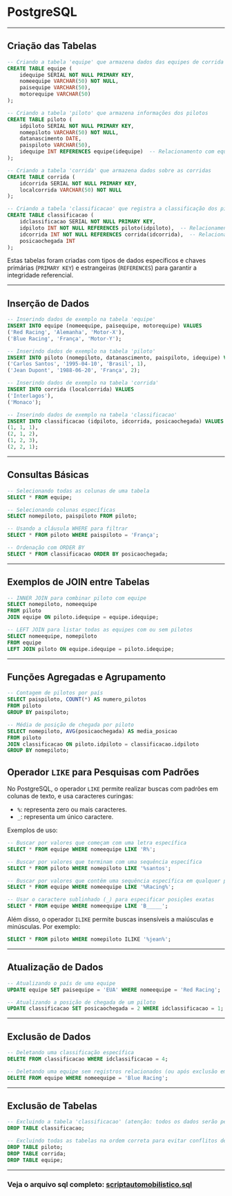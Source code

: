 # PostgreSQL

---

## Criação das Tabelas

```sql
-- Criando a tabela 'equipe' que armazena dados das equipes de corrida
CREATE TABLE equipe (
    idequipe SERIAL NOT NULL PRIMARY KEY,
    nomeequipe VARCHAR(50) NOT NULL,
    paisequipe VARCHAR(50),
    motorequipe VARCHAR(50)
);

-- Criando a tabela 'piloto' que armazena informações dos pilotos
CREATE TABLE piloto (
    idpiloto SERIAL NOT NULL PRIMARY KEY,
    nomepiloto VARCHAR(50) NOT NULL,
    datanascimento DATE,
    paispiloto VARCHAR(50),
    idequipe INT REFERENCES equipe(idequipe)  -- Relacionamento com equipe
);

-- Criando a tabela 'corrida' que armazena dados sobre as corridas
CREATE TABLE corrida (
    idcorrida SERIAL NOT NULL PRIMARY KEY,
    localcorrida VARCHAR(50) NOT NULL
);

-- Criando a tabela 'classificacao' que registra a classificação dos pilotos em cada corrida
CREATE TABLE classificacao (
    idclassificacao SERIAL NOT NULL PRIMARY KEY,
    idpiloto INT NOT NULL REFERENCES piloto(idpiloto),  -- Relacionamento com piloto
    idcorrida INT NOT NULL REFERENCES corrida(idcorrida),  -- Relacionamento com corrida
    posicaochegada INT
);
```

Estas tabelas foram criadas com tipos de dados específicos e chaves primárias (`PRIMARY KEY`) e estrangeiras (`REFERENCES`) para garantir a integridade referencial.

---

## Inserção de Dados

```sql
-- Inserindo dados de exemplo na tabela 'equipe'
INSERT INTO equipe (nomeequipe, paisequipe, motorequipe) VALUES 
('Red Racing', 'Alemanha', 'Motor-X'),
('Blue Racing', 'França', 'Motor-Y');

-- Inserindo dados de exemplo na tabela 'piloto'
INSERT INTO piloto (nomepiloto, datanascimento, paispiloto, idequipe) VALUES 
('Carlos Santos', '1995-04-10', 'Brasil', 1),
('Jean Dupont', '1988-06-20', 'França', 2);

-- Inserindo dados de exemplo na tabela 'corrida'
INSERT INTO corrida (localcorrida) VALUES 
('Interlagos'),
('Monaco');

-- Inserindo dados de exemplo na tabela 'classificacao'
INSERT INTO classificacao (idpiloto, idcorrida, posicaochegada) VALUES 
(1, 1, 1),
(2, 1, 2),
(1, 2, 3),
(2, 2, 1);
```

---

## Consultas Básicas

```sql
-- Selecionando todas as colunas de uma tabela
SELECT * FROM equipe;

-- Selecionando colunas específicas
SELECT nomepiloto, paispiloto FROM piloto;

-- Usando a cláusula WHERE para filtrar
SELECT * FROM piloto WHERE paispiloto = 'França';

-- Ordenação com ORDER BY
SELECT * FROM classificacao ORDER BY posicaochegada;
```

---

## Exemplos de JOIN entre Tabelas

```sql
-- INNER JOIN para combinar piloto com equipe
SELECT nomepiloto, nomeequipe
FROM piloto
JOIN equipe ON piloto.idequipe = equipe.idequipe;

-- LEFT JOIN para listar todas as equipes com ou sem pilotos
SELECT nomeequipe, nomepiloto
FROM equipe
LEFT JOIN piloto ON equipe.idequipe = piloto.idequipe;
```

---

## Funções Agregadas e Agrupamento

```sql
-- Contagem de pilotos por país
SELECT paispiloto, COUNT(*) AS numero_pilotos
FROM piloto
GROUP BY paispiloto;

-- Média de posição de chegada por piloto
SELECT nomepiloto, AVG(posicaochegada) AS media_posicao
FROM piloto
JOIN classificacao ON piloto.idpiloto = classificacao.idpiloto
GROUP BY nomepiloto;
```
## Operador `LIKE` para Pesquisas com Padrões

No PostgreSQL, o operador `LIKE` permite realizar buscas com padrões em colunas de texto, e usa caracteres curingas:

- `%`: representa zero ou mais caracteres.
- `_`: representa um único caractere.

Exemplos de uso:

```sql
-- Buscar por valores que começam com uma letra específica
SELECT * FROM equipe WHERE nomeequipe LIKE 'R%';

-- Buscar por valores que terminam com uma sequência específica
SELECT * FROM piloto WHERE nomepiloto LIKE '%santos';

-- Buscar por valores que contêm uma sequência específica em qualquer posição
SELECT * FROM equipe WHERE nomeequipe LIKE '%Racing%';

-- Usar o caractere sublinhado (_) para especificar posições exatas
SELECT * FROM equipe WHERE nomeequipe LIKE 'B_____';
```

Além disso, o operador `ILIKE` permite buscas insensíveis a maiúsculas e minúsculas. Por exemplo:

```sql
SELECT * FROM piloto WHERE nomepiloto ILIKE '%jean%';
```

---

## Atualização de Dados

```sql
-- Atualizando o país de uma equipe
UPDATE equipe SET paisequipe = 'EUA' WHERE nomeequipe = 'Red Racing';

-- Atualizando a posição de chegada de um piloto
UPDATE classificacao SET posicaochegada = 2 WHERE idclassificacao = 1;
```

---

## Exclusão de Dados

```sql
-- Deletando uma classificação específica
DELETE FROM classificacao WHERE idclassificacao = 4;

-- Deletando uma equipe sem registros relacionados (ou após exclusão em cascata)
DELETE FROM equipe WHERE nomeequipe = 'Blue Racing';
```

---

## Exclusão de Tabelas

```sql
-- Excluindo a tabela 'classificacao' (atenção: todos os dados serão perdidos)
DROP TABLE classificacao;

-- Excluindo todas as tabelas na ordem correta para evitar conflitos de chave estrangeira
DROP TABLE piloto;
DROP TABLE corrida;
DROP TABLE equipe;
```

---

### Veja o arquivo sql completo: [scriptautomobilistico.sql](scriptautomobilistico.sql)